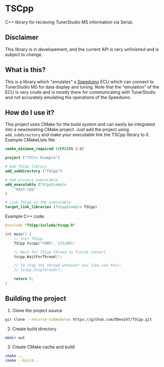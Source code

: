 # TSCpp
C++ library for recieving TunerStudio MS information via Serial.

## Disclaimer
This library is in developement, and the current API is very unfinished and is subject to change.

## What is this?
This is a library which "emulates" a [Speeduino](https://speeduino.com/) ECU which can connect to TunerStudio MS for data display and tuning.
Note that the "emulation" of the ECU is very crude and is mostly there for communicating with TunerStudio and not accurately emulating the operations of the Speeduino.

## How do I use it?
This project uses CMake for the build system and can easily be integrated into a new/existing CMake project.
Just add the project using `add_subdirectory` and make your executable link the TSCpp library to it.
Example CMakeLists file:
```cmake
cmake_minimum_required (VERSION 3.8)

project ("TSC++ Example")

# Add TSCpp library
add_subdirectory ("TSCpp")

# Add project executable
add_executable (TSCppExample
	"main.cpp"
)

# Link TSCpp to the executable
target_link_libraries (TSCppExample TSCpp)
```
Example C++ code:
```c++
#include "TSCpp/include/tscpp.h"

int main() {
	// Init TSCpp
	TSCpp tscpp("COM3", 115200);

	// Wait for TSCpp thread to finish (never)
	tscpp.WaitForThread();

	// To stop the thread whenever you like use this:
	// tscpp.StopThread();

	return 0;
}
```

## Building the project

1. Clone the project source
```bash
git clone --recurse-submodules https://github.com/DDev247/TSCpp.git
```

2. Create build directory
```bash
mkdir out
```

3. Create CMake cache and build
```bash
cmake ..
cmake --build .
```
